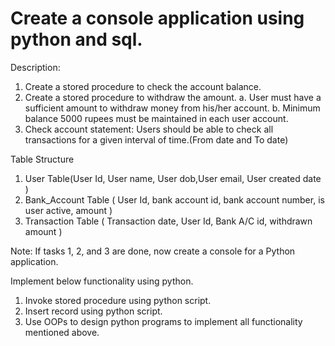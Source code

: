 # Create a console application using python and sql.

Description:
1.	Create a stored procedure to check the account balance.
2.	Create a stored procedure to withdraw the amount. 
a.	User must have a sufficient amount to withdraw money from his/her account.
b.	Minimum balance 5000 rupees must be maintained in each user account.
3. Check account statement: Users should be able to check all transactions for a given interval of time.(From date and To date)

Table Structure
1.	User Table(User Id, User name, User dob,User email, User created date )
2.	Bank_Account Table  ( User Id, bank account id, bank account number, is user active, amount )
3.	Transaction Table ( Transaction date, User Id, Bank A/C id, withdrawn amount ) 

Note: If tasks 1, 2, and 3 are done, now create a console for a Python application. 

Implement below functionality using python.
1.	Invoke stored procedure using python script.
2.	Insert record using python script.
3.	Use OOPs to design python programs to implement all functionality mentioned above.
